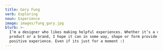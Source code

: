 ```yaml
---
title: Gary Fung
verb: Exploring
noun: Experience
image: images/fung_gary.jpg
blurb: >-
  I’m a designer who likes making helpful experiences. Whether it’s a digital
  product or a brand, I hope it can in some way, shape or form provide a
  positive experience. Even if its just for a moment :)
---
```

